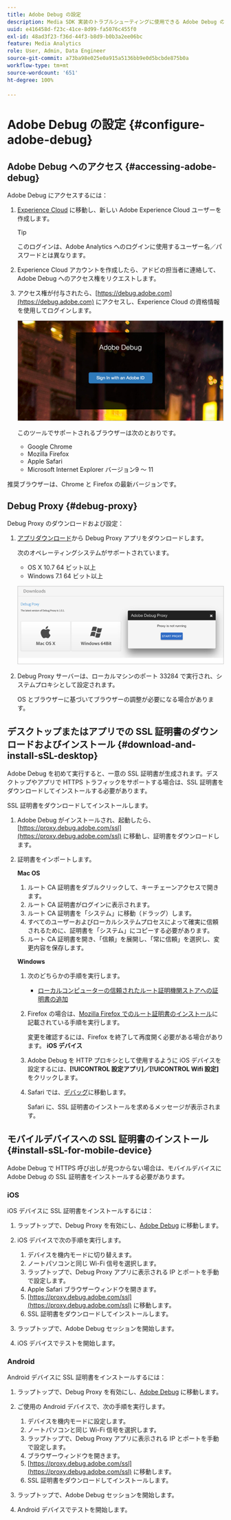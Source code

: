 ```yaml
---
title: Adobe Debug の設定
description: Media SDK 実装のトラブルシューティングに使用できる Adobe Debug の設定方法について説明します。
uuid: e416458d-f23c-41ce-8d99-fa5076c455f0
exl-id: 48ad3f23-f36d-44f3-b8d9-b0b3a2ee06bc
feature: Media Analytics
role: User, Admin, Data Engineer
source-git-commit: a73ba98e025e0a915a5136bb9e0d5bcbde875b0a
workflow-type: tm+mt
source-wordcount: '651'
ht-degree: 100%

---
```


# Adobe Debug の設定 {#configure-adobe-debug}

## Adobe Debug へのアクセス {#accessing-adobe-debug}

Adobe Debug にアクセスするには：

1. [Experience Cloud](https://www.marketing.adobe.com/) に移動し、新しい Adobe Experience Cloud ユーザーを作成します。

   >[!TIP]
   >
   >このログインは、Adobe Analytics へのログインに使用するユーザー名／パスワードとは異なります。

1. Experience Cloud アカウントを作成したら、アドビの担当者に連絡して、Adobe Debug へのアクセス権をリクエストします。
1. アクセス権が付与されたら、[https://debug.adobe.com](https://debug.adobe.com) にアクセスし、Experience Cloud の資格情報を使用してログインします。

   ![](assets/adobe-debug-login.png)

   このツールでサポートされるブラウザーは次のとおりです。
   * Google Chrome
   * Mozilla Firefox
   * Apple Safari
   * Microsoft Internet Explorer バージョン9 ～ 11

推奨ブラウザーは、Chrome と Firefox の最新バージョンです。

## Debug Proxy {#debug-proxy}

Debug Proxy のダウンロードおよび設定：

1. [アプリダウンロード](https://debug.adobe.com/#/downloads)から Debug Proxy アプリをダウンロードします。

   次のオペレーティングシステムがサポートされています。
   * OS X 10.7 64 ビット以上
   * Windows 7.1 64 ビット以上

   ![](assets/debug-proxy-app.png)

1. Debug Proxy サーバーは、ローカルマシンのポート 33284 で実行され、システムプロキシとして設定されます。

   OS とブラウザーに基づいてブラウザーの調整が必要になる場合があります。

## デスクトップまたはアプリでの SSL 証明書のダウンロードおよびインストール {#download-and-install-sSL-desktop}

Adobe Debug を初めて実行すると、一意の SSL 証明書が生成されます。デスクトップやアプリで HTTPS トラフィックをサポートする場合は、SSL 証明書をダウンロードしてインストールする必要があります。

SSL 証明書をダウンロードしてインストールします。

1. Adobe Debug がインストールされ、起動したら、[https://proxy.debug.adobe.com/ssl](https://proxy.debug.adobe.com/ssl) に移動し、証明書をダウンロードします。
1. 証明書をインポートします。

   **Mac OS**
   1. ルート CA 証明書をダブルクリックして、キーチェーンアクセスで開きます。
   1. ルート CA 証明書がログインに表示されます。
   1. ルート CA 証明書を「システム」に移動（ドラッグ）します。
   1. すべてのユーザーおよびローカルシステムプロセスによって確実に信頼されるために、証明書を「システム」にコピーする必要があります。
   1. ルート CA 証明書を開き、「信頼」を展開し、「常に信頼」を選択し、変更内容を保存します。

   **Windows**
   1. 次のどちらかの手順を実行します。

      * [ローカルコンピューターの信頼されたルート証明機関ストアへの証明書の追加](https://technet.microsoft.com/ja-jp/library/cc754841.aspx#BKMK_addlocal)
   1. Firefox の場合は、[Mozilla Firefox でのルート証明書のインストール](https://wiki.wmtransfer.com/projects/webmoney/wiki/Installing_root_certificate_in_Mozilla_Firefox)に記載されている手順を実行します。

      変更を確認するには、Firefox を終了して再度開く必要がある場合があります。
   **iOS デバイス**
   1. Adobe Debug を HTTP プロキシとして使用するように iOS デバイスを設定するには、**[!UICONTROL 設定アプリ]****／****[!UICONTROL Wifi 設定]**&#x200B;をクリックします。

   1. Safari では、[デバッグ](https://proxy.debug.adobe.com/ssl)に移動します。

      Safari に、SSL 証明書のインストールを求めるメッセージが表示されます。




## モバイルデバイスへの SSL 証明書のインストール {#install-sSL-for-mobile-device}

Adobe Debug で HTTPS 呼び出しが見つからない場合は、モバイルデバイスに Adobe Debug の SSL 証明書をインストールする必要があります。

### iOS

iOS デバイスに SSL 証明書をインストールするには：

1. ラップトップで、Debug Proxy を有効にし、[Adobe Debug](https://debug.adobe.com) に移動します。
1. iOS デバイスで次の手順を実行します。
   1. デバイスを機内モードに切り替えます。
   1. ノートパソコンと同じ Wi-Fi 信号を選択します。
   1. ラップトップで、Debug Proxy アプリに表示される IP とポートを手動で設定します。
   1. Apple Safari ブラウザーウィンドウを開きます。
   1. [https://proxy.debug.adobe.com/ssl](https://proxy.debug.adobe.com/ssl) に移動します。
   1. SSL 証明書をダウンロードしてインストールします。

1. ラップトップで、Adobe Debug セッションを開始します。
1. iOS デバイスでテストを開始します。

### Android

Android デバイスに SSL 証明書をインストールするには：

1. ラップトップで、Debug Proxy を有効にし、[Adobe Debug](https://debug.adobe.com) に移動します。
1. ご使用の Android デバイスで、次の手順を実行します。
   1. デバイスを機内モードに設定します。
   1. ノートパソコンと同じ Wi-Fi 信号を選択します。
   1. ラップトップで、Debug Proxy アプリに表示される IP とポートを手動で設定します。
   1. ブラウザーウィンドウを開きます。
   1. [https://proxy.debug.adobe.com/ssl](https://proxy.debug.adobe.com/ssl) に移動します。
   1. SSL 証明書をダウンロードしてインストールします。

1. ラップトップで、Adobe Debug セッションを開始します。
1. Android デバイスでテストを開始します。
